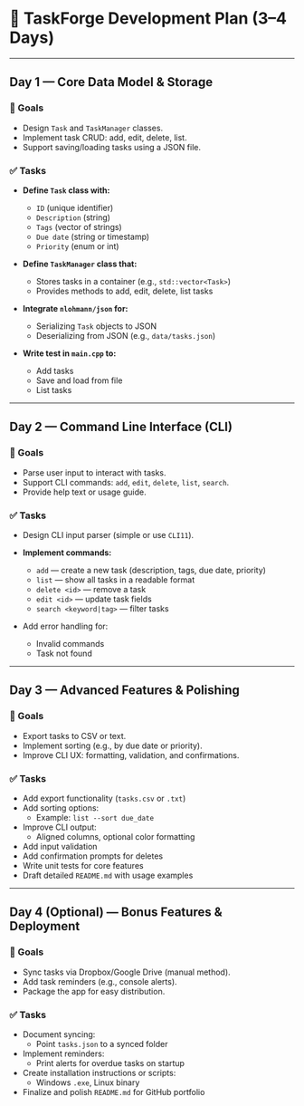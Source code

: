 # 🚀 TaskForge Development Plan (3–4 Days)

---

## **Day 1 — Core Data Model & Storage**

### 🎯 Goals
- Design `Task` and `TaskManager` classes.
- Implement task CRUD: add, edit, delete, list.
- Support saving/loading tasks using a JSON file.

### ✅ Tasks
- **Define `Task` class with:**
  - `ID` (unique identifier)
  - `Description` (string)
  - `Tags` (vector of strings)
  - `Due date` (string or timestamp)
  - `Priority` (enum or int)

- **Define `TaskManager` class that:**
  - Stores tasks in a container (e.g., `std::vector<Task>`)
  - Provides methods to add, edit, delete, list tasks

- **Integrate `nlohmann/json` for:**
  - Serializing `Task` objects to JSON
  - Deserializing from JSON (e.g., `data/tasks.json`)

- **Write test in `main.cpp` to:**
  - Add tasks
  - Save and load from file
  - List tasks

---

## **Day 2 — Command Line Interface (CLI)**

### 🎯 Goals
- Parse user input to interact with tasks.
- Support CLI commands: `add`, `edit`, `delete`, `list`, `search`.
- Provide help text or usage guide.

### ✅ Tasks
- Design CLI input parser (simple or use `CLI11`).

- **Implement commands:**
  - `add` — create a new task (description, tags, due date, priority)
  - `list` — show all tasks in a readable format
  - `delete <id>` — remove a task
  - `edit <id>` — update task fields
  - `search <keyword|tag>` — filter tasks

- Add error handling for:
  - Invalid commands
  - Task not found

---

## **Day 3 — Advanced Features & Polishing**

### 🎯 Goals
- Export tasks to CSV or text.
- Implement sorting (e.g., by due date or priority).
- Improve CLI UX: formatting, validation, and confirmations.

### ✅ Tasks
- Add export functionality (`tasks.csv` or `.txt`)
- Add sorting options:
  - Example: `list --sort due_date`
- Improve CLI output:
  - Aligned columns, optional color formatting
- Add input validation
- Add confirmation prompts for deletes
- Write unit tests for core features
- Draft detailed `README.md` with usage examples

---

## **Day 4 (Optional) — Bonus Features & Deployment**

### 🎯 Goals
- Sync tasks via Dropbox/Google Drive (manual method).
- Add task reminders (e.g., console alerts).
- Package the app for easy distribution.

### ✅ Tasks
- Document syncing:
  - Point `tasks.json` to a synced folder
- Implement reminders:
  - Print alerts for overdue tasks on startup
- Create installation instructions or scripts:
  - Windows `.exe`, Linux binary
- Finalize and polish `README.md` for GitHub portfolio
